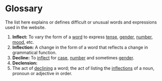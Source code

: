 # Glossary

The list here explains or defines difficult or unusual words and expressions used 
in the website.

1. **Inflect:** To vary the form of a [word](https://en.m.wiktionary.org/wiki/word "word") to express [tense](https://en.m.wiktionary.org/wiki/tense "tense"), [gender](https://en.m.wiktionary.org/wiki/gender "gender"), [number](https://en.m.wiktionary.org/wiki/number "number"), [mood](https://en.m.wiktionary.org/wiki/mood "mood"), etc.
2. **Inflection:** A change in the form of a word that reflects a change in grammatical function.
3. **Decline:** To [inflect](https://en.m.wiktionary.org/wiki/inflect "inflect") for [case](https://en.m.wiktionary.org/wiki/case "case"), [number](https://en.m.wiktionary.org/wiki/number "number") and sometimes [gender](https://en.m.wiktionary.org/wiki/gender "gender").
4. **Declension:** 
5. The act of [declining](https://en.m.wiktionary.org/wiki/decline "decline") a word; the act of listing the [inflections](https://en.m.wiktionary.org/wiki/inflection#English "inflection") of a noun, pronoun or adjective in order.
<!--stackedit_data:
eyJoaXN0b3J5IjpbLTE3MjQ0NDc4MTYsLTkzOTQxMjM0OF19
-->